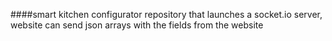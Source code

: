 ####smart kitchen configurator
repository that launches a socket.io server, website can send json arrays with the fields from the website
